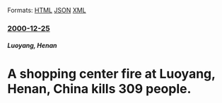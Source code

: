 
Formats: [HTML](/news/2000/12/25/a-shopping-center-fire-at-luoyang-henan-china-kills-309-people.html)  [JSON](/news/2000/12/25/a-shopping-center-fire-at-luoyang-henan-china-kills-309-people.json)  [XML](/news/2000/12/25/a-shopping-center-fire-at-luoyang-henan-china-kills-309-people.xml)  

### [2000-12-25](/news/2000/12/25/index.md)

##### Luoyang, Henan
# A shopping center fire at Luoyang, Henan, China kills 309 people.



